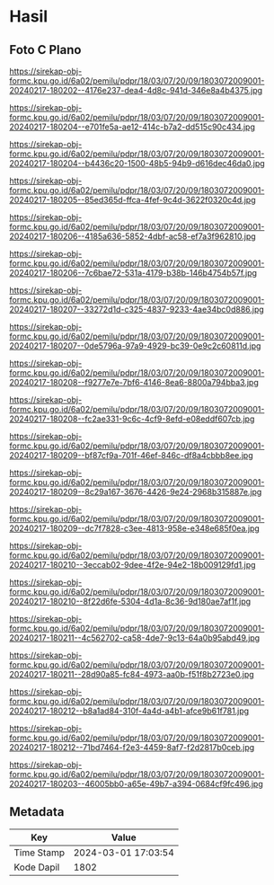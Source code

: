 # Hasil

## Foto C Plano

https://sirekap-obj-formc.kpu.go.id/6a02/pemilu/pdpr/18/03/07/20/09/1803072009001-20240217-180202--4176e237-dea4-4d8c-941d-346e8a4b4375.jpg

https://sirekap-obj-formc.kpu.go.id/6a02/pemilu/pdpr/18/03/07/20/09/1803072009001-20240217-180204--e701fe5a-ae12-414c-b7a2-dd515c90c434.jpg

https://sirekap-obj-formc.kpu.go.id/6a02/pemilu/pdpr/18/03/07/20/09/1803072009001-20240217-180204--b4436c20-1500-48b5-94b9-d616dec46da0.jpg

https://sirekap-obj-formc.kpu.go.id/6a02/pemilu/pdpr/18/03/07/20/09/1803072009001-20240217-180205--85ed365d-ffca-4fef-9c4d-3622f0320c4d.jpg

https://sirekap-obj-formc.kpu.go.id/6a02/pemilu/pdpr/18/03/07/20/09/1803072009001-20240217-180206--4185a636-5852-4dbf-ac58-ef7a3f962810.jpg

https://sirekap-obj-formc.kpu.go.id/6a02/pemilu/pdpr/18/03/07/20/09/1803072009001-20240217-180206--7c6bae72-531a-4179-b38b-146b4754b57f.jpg

https://sirekap-obj-formc.kpu.go.id/6a02/pemilu/pdpr/18/03/07/20/09/1803072009001-20240217-180207--33272d1d-c325-4837-9233-4ae34bc0d886.jpg

https://sirekap-obj-formc.kpu.go.id/6a02/pemilu/pdpr/18/03/07/20/09/1803072009001-20240217-180207--0de5796a-97a9-4929-bc39-0e9c2c60811d.jpg

https://sirekap-obj-formc.kpu.go.id/6a02/pemilu/pdpr/18/03/07/20/09/1803072009001-20240217-180208--f9277e7e-7bf6-4146-8ea6-8800a794bba3.jpg

https://sirekap-obj-formc.kpu.go.id/6a02/pemilu/pdpr/18/03/07/20/09/1803072009001-20240217-180208--fc2ae331-9c6c-4cf9-8efd-e08eddf607cb.jpg

https://sirekap-obj-formc.kpu.go.id/6a02/pemilu/pdpr/18/03/07/20/09/1803072009001-20240217-180209--bf87cf9a-701f-46ef-846c-df8a4cbbb8ee.jpg

https://sirekap-obj-formc.kpu.go.id/6a02/pemilu/pdpr/18/03/07/20/09/1803072009001-20240217-180209--8c29a167-3676-4426-9e24-2968b315887e.jpg

https://sirekap-obj-formc.kpu.go.id/6a02/pemilu/pdpr/18/03/07/20/09/1803072009001-20240217-180209--dc7f7828-c3ee-4813-958e-e348e685f0ea.jpg

https://sirekap-obj-formc.kpu.go.id/6a02/pemilu/pdpr/18/03/07/20/09/1803072009001-20240217-180210--3eccab02-9dee-4f2e-94e2-18b009129fd1.jpg

https://sirekap-obj-formc.kpu.go.id/6a02/pemilu/pdpr/18/03/07/20/09/1803072009001-20240217-180210--8f22d6fe-5304-4d1a-8c36-9d180ae7af1f.jpg

https://sirekap-obj-formc.kpu.go.id/6a02/pemilu/pdpr/18/03/07/20/09/1803072009001-20240217-180211--4c562702-ca58-4de7-9c13-64a0b95abd49.jpg

https://sirekap-obj-formc.kpu.go.id/6a02/pemilu/pdpr/18/03/07/20/09/1803072009001-20240217-180211--28d90a85-fc84-4973-aa0b-f51f8b2723e0.jpg

https://sirekap-obj-formc.kpu.go.id/6a02/pemilu/pdpr/18/03/07/20/09/1803072009001-20240217-180212--b8a1ad84-310f-4a4d-a4b1-afce9b61f781.jpg

https://sirekap-obj-formc.kpu.go.id/6a02/pemilu/pdpr/18/03/07/20/09/1803072009001-20240217-180212--71bd7464-f2e3-4459-8af7-f2d2817b0ceb.jpg

https://sirekap-obj-formc.kpu.go.id/6a02/pemilu/pdpr/18/03/07/20/09/1803072009001-20240217-180203--46005bb0-a65e-49b7-a394-0684cf9fc496.jpg


## Metadata

| Key        | Value               |
| ---------- | ------------------- |
| Time Stamp | 2024-03-01 17:03:54 |
| Kode Dapil | 1802                |



